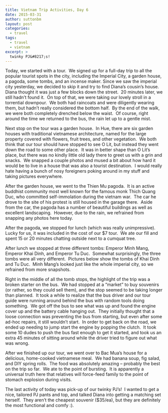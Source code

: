 ```yaml
---
title: Vietnam Trip Activities, Day 6
date: 2015-03-31
author: suttonbm
layout: post
categories:
  - travel
tags:
  - travel
  - vietnam
excerpt: >
  twinky PJ&#8217;s!
---
```

Today, we started with a tour.  We signed up for a full-day trip to all the popular tourist spots in the city, including the Imperial City, a garden house, a pagoda, some tombs, and an incense maker. Since we saw the imperial city yesterday, we decided to skip it and try to find Diana&#8217;s cousin&#8217;s house.  Diana thought it was just a few blocks down the street.  20 minutes later, we still hadn&#8217;t found it.  On top of that, we were taking our lovely stroll in a torrential downpour.  We both had raincoats and were diligently wearing them, but hadn&#8217;t really considered the bottom half.  By the end of the walk, we were both completely drenched below the waist.  Of course, right around the time we returned to the bus, the rain let up to a gentle mist.

Next stop on the tour was a garden house.  In Hue, there are six garden houses with traditional vietnamese architecture, named for the large property covered with flowers, fruit trees, and other vegetation.  We both think that our tour should have stopped to see O Lit, but instead they went down the road to some other place.  It was in better shape than O Lit&#8217;s place, but there was no kindly little old lady there to greet us with a grin and snacks.  We snapped a couple photos and mused a bit about how hard it would be to live in a house that was also a tourist destination.  I would really hate having a bunch of nosy foreigners poking around in my stuff and taking pictures everywhere.

After the garden house, we went to the Thien Mu pagoda.  It is an active buddhist community most well known for the famous monk Thich Quang Duc, who committed self-immolation during the vietnam war.  The car he drove to the site of his protest is still housed in the garage there.  Aside from the car, the pagoda has a number of beautiful buildings as well as excellent landscaping.  However, due to the rain, we refrained from snapping any photos here today.

After the pagoda, we stopped for lunch (which was really unimpressive).  Lucky for us, it was included in the cost of our $7 tour.  We ate our fill and spent 15 or 20 minutes chatting outside next to a cumquat tree.

After lunch we stopped at three different tombs: Emperor Minh Mang, Emperor Khai Dinh, and Emperor Tu Duc.  Somewhat surprisingly, the three tombs were all very different.  Pictures below show the tombs of Khai Dinh and Tu Duc.  Minh Mang&#8217;s looked just like the whole imperial city, so we refrained from more snapshots.

Right in the middle of all the tomb stops, the highlight of the trip was a broken starter on the bus.  We had stopped at a &#8220;market&#8221; to buy souvenirs (or rather, so they could sell them), and the stop seemed to be taking longer than planned.  It took a while to realize that the bus driver and our tour guide were running around behind the bus with random tools doing something.  We got off the bus to see what was up and found the engine cover up and the battery cable hanging out.  They initially thought that a loose connection was preventing the bus from starting, but even after some ad-hoc repairs, it still wouldn&#8217;t start.  In order to get back on the road, we ended up needing to jump start the engine by popping the clutch.  It took some 10 dudes to push the bus fast enough to get it started, and took us an extra 45 minutes of sitting around while the driver tried to figure out what was wrong.

After we finished up our tour, we went over to Bac Mua&#8217;s house for a delicious, home-cooked vietnamese meal.  We had banana soup, fig salad, and DIY spring rolls.  The food was absolutely amazing &#8211; probably the best on the trip so far.  We ate to the point of bursting.  It is apparently a universal truth here that relatives will force-feed family to the point of stomach explosion during visits.

The last activity of today was pick-up of our twinky PJ&#8217;s!  I wanted to get a nice, tailored PJ pants and top, and talked Diana into getting a matching set herself.  They aren&#8217;t the cheapest souvenir ($35/ea), but they are definitely the most functional and comfy :).